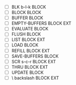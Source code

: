 - [ ] BLK         b-l-k                 BLOCK
- [ ] BLOCK                             BLOCK
- [ ] BUFFER                            BLOCK
- [ ] EMPTY-BUFFERS                     BLOCK EXT
- [ ] EVALUATE                          BLOCK
- [ ] FLUSH                             BLOCK
- [ ] LIST                              BLOCK EXT
- [ ] LOAD                              BLOCK
- [ ] REFILL                            BLOCK EXT
- [ ] SAVE-BUFFERS                      BLOCK
- [ ] SCR         s-c-r                 BLOCK EXT
- [ ] THRU                              BLOCK EXT
- [ ] UPDATE                            BLOCK
- [ ] \           backslash             BLOCK EXT
